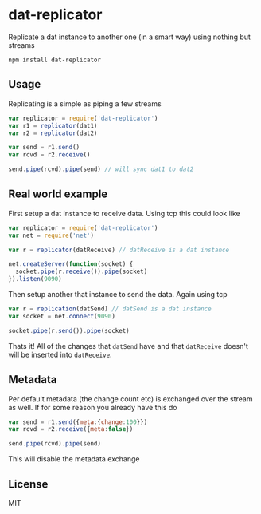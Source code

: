 # dat-replicator

Replicate a dat instance to another one (in a smart way) using nothing but streams

```
npm install dat-replicator
```

## Usage

Replicating is a simple as piping a few streams

``` js
var replicator = require('dat-replicator')
var r1 = replicator(dat1)
var r2 = replicator(dat2)

var send = r1.send()
var rcvd = r2.receive()

send.pipe(rcvd).pipe(send) // will sync dat1 to dat2
```

## Real world example

First setup a dat instance to receive data. Using tcp this could look like

``` js
var replicator = require('dat-replicator')
var net = require('net')

var r = replicator(datReceive) // datReceive is a dat instance

net.createServer(function(socket) {
  socket.pipe(r.receive()).pipe(socket)
}).listen(9090)
```

Then setup another that instance to send the data. Again using tcp

``` js
var r = replication(datSend) // datSend is a dat instance
var socket = net.connect(9090)

socket.pipe(r.send()).pipe(socket)
```

Thats it! All of the changes that `datSend` have and that `datReceive` doesn't will
be inserted into `datReceive`.

## Metadata

Per default metadata (the change count etc) is exchanged over the stream as well.
If for some reason you already have this do

``` js
var send = r1.send({meta:{change:100}})
var rcvd = r2.receive({meta:false})

send.pipe(rcvd).pipe(send)
```

This will disable the metadata exchange

## License

MIT